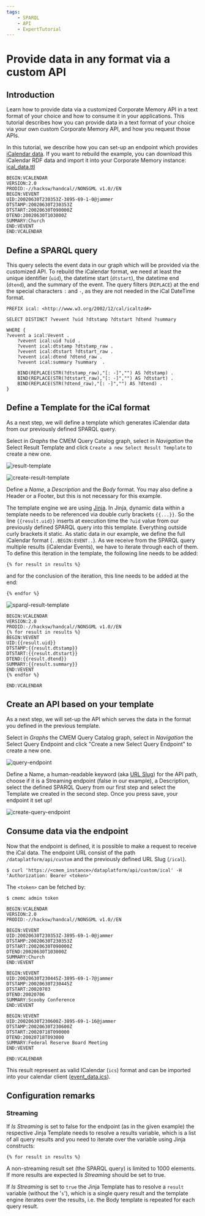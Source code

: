 ```yaml
---
tags:
    - SPARQL
    - API
    - ExpertTutorial
---
```

# Provide data in any format via a custom API

## Introduction

Learn how to provide data via a customized Corporate Memory API in a text format of your choice and how to consume it in your applications.
This tutorial describes how you can provide data in a text format of your choice via your own custom Corporate Memory API, and how you request those APIs.

In this tutorial, we describe how you can set-up an endpoint which provides [iCalendar data](https://en.wikipedia.org/wiki/ICalendar).
If you want to rebuild the example, you can download this iCalendar RDF data and import it into your Corporate Memory instance: [ical_data.ttl](./ical_data.ttl)

``` ical
BEGIN:VCALENDAR
VERSION:2.0
PRODID:-//hacksw/handcal//NONSGML v1.0//EN
BEGIN:VEVENT
UID:20020630T230353Z-3895-69-1-0@jammer
DTSTAMP:20020630T230353Z
DTSTART:20020630T090000Z
DTEND:20020630T103000Z
SUMMARY:Church
END:VEVENT
END:VCALENDAR
```

## Define a SPARQL query

This query selects the event data in our graph which will be provided via the customized API.
To rebuild the iCalendar format, we need at least the unique identifier (`uid`), the datetime start (`dtstart`), the datetime end (`dtend`), and the summary of the event.
The query filters (`REPLACE`) at the end the special characters `:` and `-`, as they are not needed in the iCal DateTime format.

``` sparql
PREFIX ical: <http://www.w3.org/2002/12/cal/icaltzd#>

SELECT DISTINCT ?vevent ?uid ?dtstamp ?dtstart ?dtend ?summary

WHERE {
?vevent a ical:Vevent .
    ?vevent ical:uid ?uid .
    ?vevent ical:dtstamp ?dtstamp_raw .
    ?vevent ical:dtstart ?dtstart_raw .
    ?vevent ical:dtend ?dtend_raw .
    ?vevent ical:summary ?summary  .

    BIND(REPLACE(STR(?dtstamp_raw),"[: -]","") AS ?dtstamp) .
    BIND(REPLACE(STR(?dtstart_raw),"[: -]","") AS ?dtstart) .
    BIND(REPLACE(STR(?dtend_raw),"[: -]","") AS ?dtend) .
}
```

## Define a Template for the iCal format

As a next step, we will define a template which generates iCalendar data from our previously defined SPARQL query.

Select in *Graphs* the CMEM Query Catalog graph, select in *Navigation* the Select Result Template and click `Create a new Select Result Template` to create a new one.

![result-template](22-1-2-result-template.png)

![create-result-template](22-1-3-create-query-endpoint.png)

Define a *Name*, a *Description* and the *Body* format.
You may also define a Header or a Footer, but this is not necessary for this example.

The template engine we are using [Jinja](https://palletsprojects.com/p/jinja/).
In Jinja, dynamic data within a template needs to be referenced via double curly brackets `{{...}}`.
So the line `{{result.uid}}` inserts at execution time the `?uid` value from our previously defined SPARQL query into this template.
Everything outside curly brackets it static.
As static data in our example, we define the full iCalendar format (`..BEGIN:EVENT..`).
As we receive from the SPARQL query multiple results (iCalendar Events), we have to iterate through each of them.
To define this iteration in the template, the following line needs to be added:

``` jinja
{% for result in results %}
```

and for the conclusion of the iteration, this line needs to be added at the end:

``` jinja
{% endfor %}
```

![sparql-result-template](22-1-2-sparql-result-template.png)

``` jinja title="Jira Template for our iCalendar format"
BEGIN:VCALENDAR
VERSION:2.0
PRODID:-//hacksw/handcal//NONSGML v1.0//EN
{% for result in results %}
BEGIN:VEVENT
UID:{{result.uid}}
DTSTAMP:{{result.dtstamp}}
DTSTART:{{result.dtstart}}
DTEND:{{result.dtend}}
SUMMARY:{{result.summary}}
END:VEVENT
{% endfor %}

END:VCALENDAR
```

## Create an API based on your template

As a next step, we will set-up the API which serves the data in the format you defined in the previous template.

Select in *Graphs* the CMEM Query Catalog graph, select in *Navigation* the Select Query Endpoint and click "Create a new Select Query Endpoint" to create a new one.

![query-endpoint](22-1-3-query-endpoint.png)

Define a Name, a human-readable keyword (aka [URL Slug](https://en.wikipedia.org/wiki/Clean_URL#Slug)) for the API path, choose if it is a Streaming endpoint (false in our example), a Description, select the defined SPARQL Query from our first step and select the Template we created in the second step.
Once you press save, your endpoint it set up!

![create-query-endpoint](22-1-3-create-query-endpoint.png)

## Consume data via the endpoint

Now that the endpoint is defined, it is possible to make a request to receive the iCal data.
The endpoint URL consist of the path `/dataplatform/api/custom` and the previously defined URL Slug (`/ical`).

``` shell-session title="/ical request"
$ curl 'https://<cmem_instance>/dataplatform/api/custom/ical' -H 'Authorization: Bearer <token>'
```

The `<token>` can be fetched by:

``` shell-session
$ cmemc admin token
```

``` ical title="API Response"
BEGIN:VCALENDAR
VERSION:2.0
PRODID:-//hacksw/handcal//NONSGML v1.0//EN

BEGIN:VEVENT
UID:20020630T230353Z-3895-69-1-0@jammer
DTSTAMP:20020630T230353Z
DTSTART:20020630T090000Z
DTEND:20020630T103000Z
SUMMARY:Church
END:VEVENT

BEGIN:VEVENT
UID:20020630T230445Z-3895-69-1-7@jammer
DTSTAMP:20020630T230445Z
DTSTART:20020703
DTEND:20020706
SUMMARY:Scooby Conference
END:VEVENT

BEGIN:VEVENT
UID:20020630T230600Z-3895-69-1-16@jammer
DTSTAMP:20020630T230600Z
DTSTART:20020718T090000
DTEND:20020718T093000
SUMMARY:Federal Reserve Board Meeting
END:VEVENT

END:VCALENDAR
```

This result represent as valid ICalendar (`ics`) format and can be imported into your calendar client ([event_data.ics](event_data.ics)).

## Configuration remarks

### Streaming

If *Is Streaming* is set to false for the endpoint (as in the given example) the respective Jinja Template needs to resolve a results variable, which is a list of all query results and you need to iterate over the variable using Jinja constructs:

``` jinja
{% for result in results %}
```

A non-streaming result set (the SPARQL query) is limited to 1000 elements.
If more results are expected *Is Streaming* should be set to true.

If *Is Streaming* is set to `true` the Jinja Template has to resolve a `result` variable (without the '`s`'), which is a single query result and the template engine iterates over the results, i.e. the Body template is repeated for each query result.

